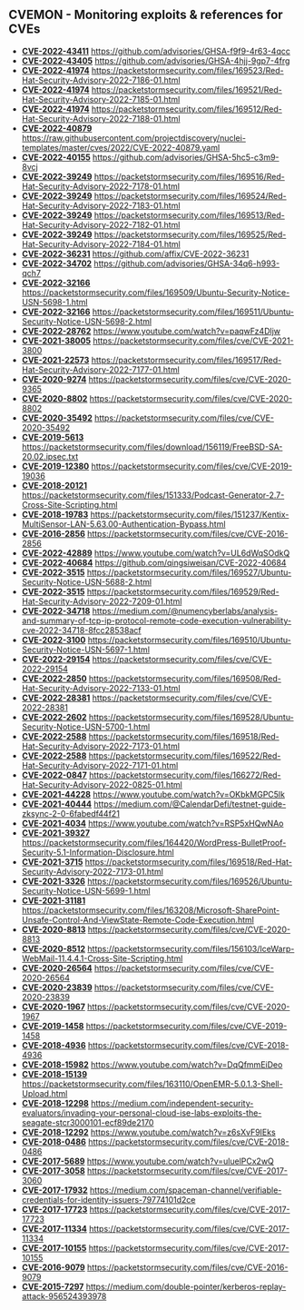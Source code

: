 ## CVEMON - Monitoring exploits & references for CVEs
- **[CVE-2022-43411](https://in.scanfactory.io/cvemon/CVE-2022-43411.html)** https://github.com/advisories/GHSA-f9f9-4r63-4qcc
- **[CVE-2022-43405](https://in.scanfactory.io/cvemon/CVE-2022-43405.html)** https://github.com/advisories/GHSA-4hjj-9gp7-4frg
- **[CVE-2022-41974](https://in.scanfactory.io/cvemon/CVE-2022-41974.html)** https://packetstormsecurity.com/files/169523/Red-Hat-Security-Advisory-2022-7186-01.html
- **[CVE-2022-41974](https://in.scanfactory.io/cvemon/CVE-2022-41974.html)** https://packetstormsecurity.com/files/169521/Red-Hat-Security-Advisory-2022-7185-01.html
- **[CVE-2022-41974](https://in.scanfactory.io/cvemon/CVE-2022-41974.html)** https://packetstormsecurity.com/files/169512/Red-Hat-Security-Advisory-2022-7188-01.html
- **[CVE-2022-40879](https://in.scanfactory.io/cvemon/CVE-2022-40879.html)** https://raw.githubusercontent.com/projectdiscovery/nuclei-templates/master/cves/2022/CVE-2022-40879.yaml
- **[CVE-2022-40155](https://in.scanfactory.io/cvemon/CVE-2022-40155.html)** https://github.com/advisories/GHSA-5hc5-c3m9-8vcj
- **[CVE-2022-39249](https://in.scanfactory.io/cvemon/CVE-2022-39249.html)** https://packetstormsecurity.com/files/169516/Red-Hat-Security-Advisory-2022-7178-01.html
- **[CVE-2022-39249](https://in.scanfactory.io/cvemon/CVE-2022-39249.html)** https://packetstormsecurity.com/files/169524/Red-Hat-Security-Advisory-2022-7183-01.html
- **[CVE-2022-39249](https://in.scanfactory.io/cvemon/CVE-2022-39249.html)** https://packetstormsecurity.com/files/169513/Red-Hat-Security-Advisory-2022-7182-01.html
- **[CVE-2022-39249](https://in.scanfactory.io/cvemon/CVE-2022-39249.html)** https://packetstormsecurity.com/files/169525/Red-Hat-Security-Advisory-2022-7184-01.html
- **[CVE-2022-36231](https://in.scanfactory.io/cvemon/CVE-2022-36231.html)** https://github.com/affix/CVE-2022-36231
- **[CVE-2022-34702](https://in.scanfactory.io/cvemon/CVE-2022-34702.html)** https://github.com/advisories/GHSA-34q6-h993-qch7
- **[CVE-2022-32166](https://in.scanfactory.io/cvemon/CVE-2022-32166.html)** https://packetstormsecurity.com/files/169509/Ubuntu-Security-Notice-USN-5698-1.html
- **[CVE-2022-32166](https://in.scanfactory.io/cvemon/CVE-2022-32166.html)** https://packetstormsecurity.com/files/169511/Ubuntu-Security-Notice-USN-5698-2.html
- **[CVE-2022-28762](https://in.scanfactory.io/cvemon/CVE-2022-28762.html)** https://www.youtube.com/watch?v=paqwFz4Dljw
- **[CVE-2021-38005](https://in.scanfactory.io/cvemon/CVE-2021-38005.html)** https://packetstormsecurity.com/files/cve/CVE-2021-3800
- **[CVE-2021-22573](https://in.scanfactory.io/cvemon/CVE-2021-22573.html)** https://packetstormsecurity.com/files/169517/Red-Hat-Security-Advisory-2022-7177-01.html
- **[CVE-2020-9274](https://in.scanfactory.io/cvemon/CVE-2020-9274.html)** https://packetstormsecurity.com/files/cve/CVE-2020-9365
- **[CVE-2020-8802](https://in.scanfactory.io/cvemon/CVE-2020-8802.html)** https://packetstormsecurity.com/files/cve/CVE-2020-8802
- **[CVE-2020-35492](https://in.scanfactory.io/cvemon/CVE-2020-35492.html)** https://packetstormsecurity.com/files/cve/CVE-2020-35492
- **[CVE-2019-5613](https://in.scanfactory.io/cvemon/CVE-2019-5613.html)** https://packetstormsecurity.com/files/download/156119/FreeBSD-SA-20.02.ipsec.txt
- **[CVE-2019-12380](https://in.scanfactory.io/cvemon/CVE-2019-12380.html)** https://packetstormsecurity.com/files/cve/CVE-2019-19036
- **[CVE-2018-20121](https://in.scanfactory.io/cvemon/CVE-2018-20121.html)** https://packetstormsecurity.com/files/151333/Podcast-Generator-2.7-Cross-Site-Scripting.html
- **[CVE-2018-19783](https://in.scanfactory.io/cvemon/CVE-2018-19783.html)** https://packetstormsecurity.com/files/151237/Kentix-MultiSensor-LAN-5.63.00-Authentication-Bypass.html
- **[CVE-2016-2856](https://in.scanfactory.io/cvemon/CVE-2016-2856.html)** https://packetstormsecurity.com/files/cve/CVE-2016-2856
- **[CVE-2022-42889](https://in.scanfactory.io/cvemon/CVE-2022-42889.html)** https://www.youtube.com/watch?v=UL6dWqSOdkQ
- **[CVE-2022-40684](https://in.scanfactory.io/cvemon/CVE-2022-40684.html)** https://github.com/qingsiweisan/CVE-2022-40684
- **[CVE-2022-3515](https://in.scanfactory.io/cvemon/CVE-2022-3515.html)** https://packetstormsecurity.com/files/169527/Ubuntu-Security-Notice-USN-5688-2.html
- **[CVE-2022-3515](https://in.scanfactory.io/cvemon/CVE-2022-3515.html)** https://packetstormsecurity.com/files/169529/Red-Hat-Security-Advisory-2022-7209-01.html
- **[CVE-2022-34718](https://in.scanfactory.io/cvemon/CVE-2022-34718.html)** https://medium.com/@numencyberlabs/analysis-and-summary-of-tcp-ip-protocol-remote-code-execution-vulnerability-cve-2022-34718-8fcc28538acf
- **[CVE-2022-3100](https://in.scanfactory.io/cvemon/CVE-2022-3100.html)** https://packetstormsecurity.com/files/169510/Ubuntu-Security-Notice-USN-5697-1.html
- **[CVE-2022-29154](https://in.scanfactory.io/cvemon/CVE-2022-29154.html)** https://packetstormsecurity.com/files/cve/CVE-2022-29154
- **[CVE-2022-2850](https://in.scanfactory.io/cvemon/CVE-2022-2850.html)** https://packetstormsecurity.com/files/169508/Red-Hat-Security-Advisory-2022-7133-01.html
- **[CVE-2022-28381](https://in.scanfactory.io/cvemon/CVE-2022-28381.html)** https://packetstormsecurity.com/files/cve/CVE-2022-28381
- **[CVE-2022-2602](https://in.scanfactory.io/cvemon/CVE-2022-2602.html)** https://packetstormsecurity.com/files/169528/Ubuntu-Security-Notice-USN-5700-1.html
- **[CVE-2022-2588](https://in.scanfactory.io/cvemon/CVE-2022-2588.html)** https://packetstormsecurity.com/files/169518/Red-Hat-Security-Advisory-2022-7173-01.html
- **[CVE-2022-2588](https://in.scanfactory.io/cvemon/CVE-2022-2588.html)** https://packetstormsecurity.com/files/169522/Red-Hat-Security-Advisory-2022-7171-01.html
- **[CVE-2022-0847](https://in.scanfactory.io/cvemon/CVE-2022-0847.html)** https://packetstormsecurity.com/files/166272/Red-Hat-Security-Advisory-2022-0825-01.html
- **[CVE-2021-44228](https://in.scanfactory.io/cvemon/CVE-2021-44228.html)** https://www.youtube.com/watch?v=OKbkMGPC5lk
- **[CVE-2021-40444](https://in.scanfactory.io/cvemon/CVE-2021-40444.html)** https://medium.com/@CalendarDefi/testnet-guide-zksync-2-0-6fabedf44f21
- **[CVE-2021-4034](https://in.scanfactory.io/cvemon/CVE-2021-4034.html)** https://www.youtube.com/watch?v=RSP5xHQwNAo
- **[CVE-2021-39327](https://in.scanfactory.io/cvemon/CVE-2021-39327.html)** https://packetstormsecurity.com/files/164420/WordPress-BulletProof-Security-5.1-Information-Disclosure.html
- **[CVE-2021-3715](https://in.scanfactory.io/cvemon/CVE-2021-3715.html)** https://packetstormsecurity.com/files/169518/Red-Hat-Security-Advisory-2022-7173-01.html
- **[CVE-2021-3326](https://in.scanfactory.io/cvemon/CVE-2021-3326.html)** https://packetstormsecurity.com/files/169526/Ubuntu-Security-Notice-USN-5699-1.html
- **[CVE-2021-31181](https://in.scanfactory.io/cvemon/CVE-2021-31181.html)** https://packetstormsecurity.com/files/163208/Microsoft-SharePoint-Unsafe-Control-And-ViewState-Remote-Code-Execution.html
- **[CVE-2020-8813](https://in.scanfactory.io/cvemon/CVE-2020-8813.html)** https://packetstormsecurity.com/files/cve/CVE-2020-8813
- **[CVE-2020-8512](https://in.scanfactory.io/cvemon/CVE-2020-8512.html)** https://packetstormsecurity.com/files/156103/IceWarp-WebMail-11.4.4.1-Cross-Site-Scripting.html
- **[CVE-2020-26564](https://in.scanfactory.io/cvemon/CVE-2020-26564.html)** https://packetstormsecurity.com/files/cve/CVE-2020-26564
- **[CVE-2020-23839](https://in.scanfactory.io/cvemon/CVE-2020-23839.html)** https://packetstormsecurity.com/files/cve/CVE-2020-23839
- **[CVE-2020-1967](https://in.scanfactory.io/cvemon/CVE-2020-1967.html)** https://packetstormsecurity.com/files/cve/CVE-2020-1967
- **[CVE-2019-1458](https://in.scanfactory.io/cvemon/CVE-2019-1458.html)** https://packetstormsecurity.com/files/cve/CVE-2019-1458
- **[CVE-2018-4936](https://in.scanfactory.io/cvemon/CVE-2018-4936.html)** https://packetstormsecurity.com/files/cve/CVE-2018-4936
- **[CVE-2018-15982](https://in.scanfactory.io/cvemon/CVE-2018-15982.html)** https://www.youtube.com/watch?v=DqQfmmEiDeo
- **[CVE-2018-15139](https://in.scanfactory.io/cvemon/CVE-2018-15139.html)** https://packetstormsecurity.com/files/163110/OpenEMR-5.0.1.3-Shell-Upload.html
- **[CVE-2018-12298](https://in.scanfactory.io/cvemon/CVE-2018-12298.html)** https://medium.com/independent-security-evaluators/invading-your-personal-cloud-ise-labs-exploits-the-seagate-stcr3000101-ecf89de2170
- **[CVE-2018-12292](https://in.scanfactory.io/cvemon/CVE-2018-12292.html)** https://www.youtube.com/watch?v=z6sXvF9IEks
- **[CVE-2018-0486](https://in.scanfactory.io/cvemon/CVE-2018-0486.html)** https://packetstormsecurity.com/files/cve/CVE-2018-0486
- **[CVE-2017-5689](https://in.scanfactory.io/cvemon/CVE-2017-5689.html)** https://www.youtube.com/watch?v=uluelPCx2wQ
- **[CVE-2017-3058](https://in.scanfactory.io/cvemon/CVE-2017-3058.html)** https://packetstormsecurity.com/files/cve/CVE-2017-3060
- **[CVE-2017-17932](https://in.scanfactory.io/cvemon/CVE-2017-17932.html)** https://medium.com/spaceman-channel/verifiable-credentials-for-identity-issuers-79774101d2ce
- **[CVE-2017-17723](https://in.scanfactory.io/cvemon/CVE-2017-17723.html)** https://packetstormsecurity.com/files/cve/CVE-2017-17723
- **[CVE-2017-11334](https://in.scanfactory.io/cvemon/CVE-2017-11334.html)** https://packetstormsecurity.com/files/cve/CVE-2017-11334
- **[CVE-2017-10155](https://in.scanfactory.io/cvemon/CVE-2017-10155.html)** https://packetstormsecurity.com/files/cve/CVE-2017-10155
- **[CVE-2016-9079](https://in.scanfactory.io/cvemon/CVE-2016-9079.html)** https://packetstormsecurity.com/files/cve/CVE-2016-9079
- **[CVE-2015-7297](https://in.scanfactory.io/cvemon/CVE-2015-7297.html)** https://medium.com/double-pointer/kerberos-replay-attack-956524393978

